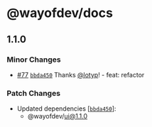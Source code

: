 # @wayofdev/docs

## 1.1.0

### Minor Changes

- [#77](https://github.com/wayofdev/next-starter-tpl/pull/77) [`bbda450`](https://github.com/wayofdev/next-starter-tpl/commit/bbda4505bc84319b9d0dd275845bcec0d9326d72) Thanks [@lotyp](https://github.com/lotyp)! - feat: refactor

### Patch Changes

- Updated dependencies [[`bbda450`](https://github.com/wayofdev/next-starter-tpl/commit/bbda4505bc84319b9d0dd275845bcec0d9326d72)]:
  - @wayofdev/ui@1.1.0
